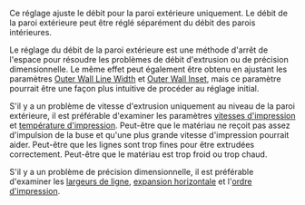 Ce réglage ajuste le débit pour la paroi extérieure uniquement. Le débit de la paroi extérieure peut être réglé séparément du débit des parois intérieures.

Le réglage du débit de la paroi extérieure est une méthode d'arrêt de l'espace pour résoudre les problèmes de débit d'extrusion ou de précision dimensionnelle. Le même effet peut également être obtenu en ajustant les paramètres [Outer Wall Line Width](../resolution/wall_line_width_0.md) et [Outer Wall Inset](../shell/wall_0_inset.md), mais ce paramètre pourrait être une façon plus intuitive de procéder au réglage initial.

S'il y a un problème de vitesse d'extrusion uniquement au niveau de la paroi extérieure, il est préférable d'examiner les paramètres [vitesses d'impression](../speed/speed_wall_0.md) et [température d'impression](material_print_temperature.md). Peut-être que le matériau ne reçoit pas assez d'impulsion de la buse et qu'une plus grande vitesse d'impression pourrait aider. Peut-être que les lignes sont trop fines pour être extrudées correctement. Peut-être que le matériau est trop froid ou trop chaud.

S'il y a un problème de précision dimensionnelle, il est préférable d'examiner les [largeurs de ligne](../resolution/wall_line_width_0.md), [expansion horizontale](../shell/xy_offset.md) et l'[ordre d'impression](../shell/outer_inset_first.md).
